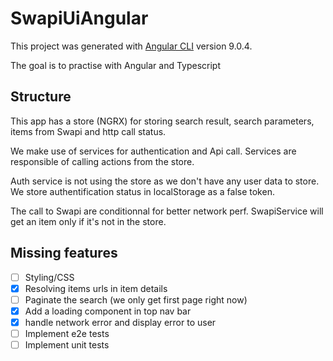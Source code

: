 # SwapiUiAngular

This project was generated with [Angular CLI](https://github.com/angular/angular-cli) version 9.0.4.

The goal is to practise with Angular and Typescript

## Structure

This app has a store (NGRX) for storing search result, search parameters, items from Swapi and http call status.

We make use of services for authentication and Api call. Services are responsible of calling actions from the store.

Auth service is not using the store as we don't have any user data to store. We store authentification status in localStorage as a false token.

The call to Swapi are conditionnal for better network perf. SwapiService will get an item only if it's not in the store.

## Missing features

- [ ] Styling/CSS
- [x] Resolving items urls in item details 
- [ ] Paginate the search (we only get first page right now)
- [x] Add a loading component in top nav bar
- [x] handle network error and display error to user
- [ ] Implement e2e tests
- [ ] Implement unit tests